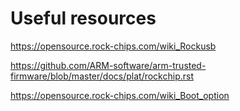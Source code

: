 # Useful resources

https://opensource.rock-chips.com/wiki_Rockusb

https://github.com/ARM-software/arm-trusted-firmware/blob/master/docs/plat/rockchip.rst

https://opensource.rock-chips.com/wiki_Boot_option
